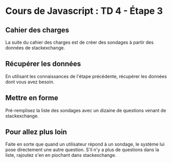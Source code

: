# Cours de Javascript : TD 4 - Étape 3

## Cahier des charges

La suite du cahier des charges est de créer des sondages à partir des données de stackexchange.

## Récupérer les données

En utilisant les connaissances de l'étape précédente, récupérer les données dont vous avez besoin.

## Mettre en forme

Pré-remplisez la liste des sondages avec un dizaine de questions venant de stackexchange.

## Pour allez plus loin

Faite en sorte que quand un utilisateur répond à un sondage, le système lui pose directement une autre question. S'il n'y a plus de questions dans la liste, rajoutez s'en en piochant dans stackexchange.
